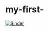 # my-first-
[![Binder](https://mybinder.org/badge_logo.svg)](https://mybinder.org/v2/gh/durfred/my-first-binder/HEAD)
